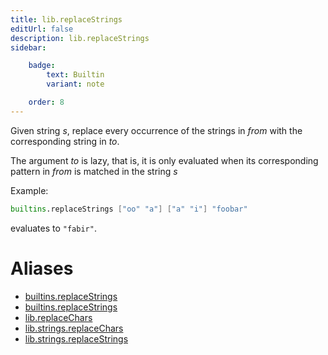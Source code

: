 ```yaml
---
title: lib.replaceStrings
editUrl: false
description: lib.replaceStrings
sidebar:

    badge:
        text: Builtin
        variant: note

    order: 8
---
```


Given string *s*, replace every occurrence of the strings in *from*
with the corresponding string in *to*.

The argument *to* is lazy, that is, it is only evaluated when its corresponding pattern in *from* is matched in the string *s*

Example:

```nix
builtins.replaceStrings ["oo" "a"] ["a" "i"] "foobar"
```

evaluates to `"fabir"`.


# Aliases

- [builtins.replaceStrings](/nix-doc-comments/reference/builtins/builtins-replacestrings)
- [builtins.replaceStrings](/nix-doc-comments/reference/builtins/builtins-replacestrings)
- [lib.replaceChars](/nix-doc-comments/reference/lib/lib-replacechars)
- [lib.strings.replaceChars](/nix-doc-comments/reference/lib/strings/lib-strings-replacechars)
- [lib.strings.replaceStrings](/nix-doc-comments/reference/lib/strings/lib-strings-replacestrings)


